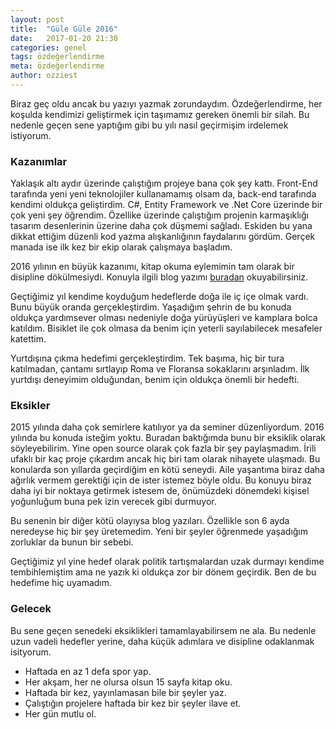 ```yaml
---
layout: post
title:  "Güle Güle 2016"
date:   2017-01-20 21:30
categories: genel
tags: özdeğerlendirme
meta: özdeğerlendirme
author: ozziest
---
```


Biraz geç oldu ancak bu yazıyı yazmak zorundaydım. Özdeğerlendirme, her koşulda kendimizi geliştirmek için taşımamız gereken önemli bir silah. Bu nedenle geçen sene yaptığım gibi bu yılı nasıl geçirmişim irdelemek istiyorum.


### Kazanımlar

Yaklaşık altı aydır üzerinde çalıştığım projeye bana çok şey kattı. Front-End tarafında yeni yeni teknolojiler kullanamamış olsam da, back-end tarafında kendimi oldukça geliştirdim. C#, Entity Framework ve .Net Core üzerinde bir çok yeni şey öğrendim. Özellike üzerinde çalıştığım projenin karmaşıklığı tasarım desenlerinin üzerine daha çok düşmemi sağladı. Eskiden bu yana dikkat ettiğim düzenli kod yazma alışkanlığının faydalarını gördüm. Gerçek manada ise ilk kez bir ekip olarak çalışmaya başladım.

2016 yılının en büyük kazanımı, kitap okuma eylemimin tam olarak bir disipline dökülmesiydi. Konuyla ilgili blog yazımı [buradan](/genel/2016/12/16/okuma-notlari) okuyabilirsiniz.

Geçtiğimiz yıl kendime koyduğum hedeflerde doğa ile iç içe olmak vardı. Bunu büyük oranda gerçekleştirdim. Yaşadığım şehrin de bu konuda oldukça yardımsever olması nedeniyle doğa yürüyüşleri ve kamplara bolca katıldım. Bisiklet ile çok olmasa da benim için yeterli sayılabilecek mesafeler katettim.

Yurtdışına çıkma hedefimi gerçekleştirdim. Tek başıma, hiç bir tura katılmadan, çantamı sırtlayıp Roma ve Floransa sokaklarını arşınladım. İlk yurtdışı deneyimim olduğundan, benim için oldukça önemli bir hedefti.

### Eksikler

2015 yılında daha çok semirlere katılıyor ya da seminer düzenliyordum. 2016 yılında bu konuda isteğim yoktu. Buradan baktığımda bunu bir eksiklik olarak söyleyebilirim. Yine open source olarak çok fazla bir şey paylaşmadım. İrili ufaklı bir kaç proje çıkardım ancak hiç biri tam olarak nihayete ulaşmadı. Bu konularda son yıllarda geçirdiğim en kötü seneydi. Aile yaşantıma biraz daha ağırlık vermem gerektiği için de ister istemez böyle oldu. Bu konuyu biraz daha iyi bir noktaya getirmek istesem de, önümüzdeki dönemdeki kişisel yoğunluğum buna pek izin verecek gibi durmuyor.

Bu senenin bir diğer kötü olayıysa blog yazıları. Özellikle son 6 ayda neredeyse hiç bir şey üretemedim. Yeni bir şeyler öğrenmede yaşadığım zorluklar da bunun bir sebebi.

Geçtiğimiz yıl yine hedef olarak politik tartışmalardan uzak durmayı kendime tembihlemiştim ama ne yazık ki oldukça zor bir dönem geçirdik. Ben de bu hedefime hiç uyamadım.

### Gelecek

Bu sene geçen senedeki eksiklikleri tamamlayabilirsem ne ala. Bu nedenle uzun vadeli hedefler yerine, daha küçük adımlara ve disipline odaklanmak isityorum.

- Haftada en az 1 defa spor yap.
- Her akşam, her ne olursa olsun 15 sayfa kitap oku.
- Haftada bir kez, yayınlamasan bile bir şeyler yaz.
- Çalıştığın projelere haftada bir kez bir şeyler ilave et.  
- Her gün mutlu ol.
